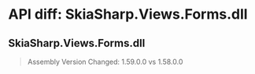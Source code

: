 # API diff: SkiaSharp.Views.Forms.dll

## SkiaSharp.Views.Forms.dll

> Assembly Version Changed: 1.59.0.0 vs 1.58.0.0

